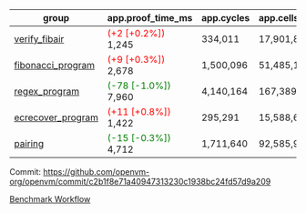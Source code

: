 | group | app.proof_time_ms | app.cycles | app.cells_used | leaf.proof_time_ms | leaf.cycles | leaf.cells_used |
| -- | -- | -- | -- | -- | -- | -- |
| [verify_fibair](https://github.com/openvm-org/openvm/blob/benchmark-results/benchmarks-pr/1469/verify_fibair-c2b1f8e71a40947313230c1938bc24fd57d9a209.md) |<span style='color: red'>(+2 [+0.2%])</span> 1,245 |  334,011 |  17,901,829 |- | - | - |
| [fibonacci_program](https://github.com/openvm-org/openvm/blob/benchmark-results/benchmarks-pr/1469/fibonacci-c2b1f8e71a40947313230c1938bc24fd57d9a209.md) |<span style='color: red'>(+9 [+0.3%])</span> 2,678 |  1,500,096 |  51,485,167 |- | - | - |
| [regex_program](https://github.com/openvm-org/openvm/blob/benchmark-results/benchmarks-pr/1469/regex-c2b1f8e71a40947313230c1938bc24fd57d9a209.md) |<span style='color: green'>(-78 [-1.0%])</span> 7,960 |  4,140,164 |  167,389,450 |- | - | - |
| [ecrecover_program](https://github.com/openvm-org/openvm/blob/benchmark-results/benchmarks-pr/1469/ecrecover-c2b1f8e71a40947313230c1938bc24fd57d9a209.md) |<span style='color: red'>(+11 [+0.8%])</span> 1,422 |  295,291 |  15,588,656 |- | - | - |
| [pairing](https://github.com/openvm-org/openvm/blob/benchmark-results/benchmarks-pr/1469/pairing-c2b1f8e71a40947313230c1938bc24fd57d9a209.md) |<span style='color: green'>(-15 [-0.3%])</span> 4,712 |  1,711,640 |  92,585,975 |- | - | - |


Commit: https://github.com/openvm-org/openvm/commit/c2b1f8e71a40947313230c1938bc24fd57d9a209

[Benchmark Workflow](https://github.com/openvm-org/openvm/actions/runs/13910591915)
